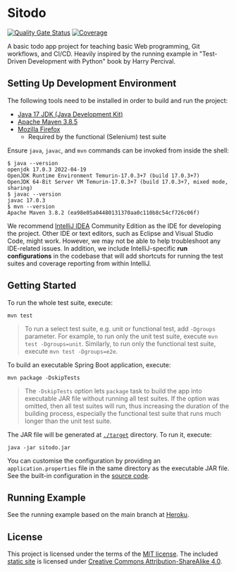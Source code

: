 # Sitodo

[![Quality Gate Status](https://sonarcloud.io/api/project_badges/measure?project=addianto_sitodo&metric=alert_status)](https://sonarcloud.io/summary/new_code?id=addianto_sitodo)
[![Coverage](https://sonarcloud.io/api/project_badges/measure?project=addianto_sitodo&metric=coverage)](https://sonarcloud.io/summary/new_code?id=addianto_sitodo)

A basic todo app project for teaching basic Web programming, Git workflows, and
CI/CD. Heavily inspired by the running example in "Test-Driven Development with
Python" book by Harry Percival.

## Setting Up Development Environment

The following tools need to be installed in order to build and run the project:

-  [Java 17 JDK (Java Development Kit)](https://adoptium.net)
-  [Apache Maven 3.8.5](https://maven.apache.org/download.cgi)
-  [Mozilla Firefox](https://www.mozilla.org/en-US/firefox/)
   - Required by the functional (Selenium) test suite

Ensure `java`, `javac`, and `mvn` commands can be invoked from inside the shell:

```shell
$ java --version
openjdk 17.0.3 2022-04-19
OpenJDK Runtime Environment Temurin-17.0.3+7 (build 17.0.3+7)
OpenJDK 64-Bit Server VM Temurin-17.0.3+7 (build 17.0.3+7, mixed mode, sharing)
$ javac --version
javac 17.0.3
$ mvn --version
Apache Maven 3.8.2 (ea98e05a04480131370aa0c110b8c54cf726c06f)
```

We recommend [IntelliJ IDEA](https://www.jetbrains.com/idea/) Community Edition
as the IDE for developing the project. Other IDE or text editors, such as Eclipse
and Visual Studio Code, might work. However, we may not be able to help troubleshoot
any IDE-related issues. In addition, we include IntelliJ-specific **run configurations**
in the codebase that will add shortcuts for running the test suites and coverage
reporting from within IntelliJ.

## Getting Started

To run the whole test suite, execute:

```shell
mvn test
```

> To run a select test suite, e.g. unit or functional test, add `-Dgroups`
> parameter. For example, to run only the unit test suite, execute
> `mvn test -Dgroups=unit`.  Similarly, to run only the functional test suite,
> execute `mvn test -Dgroups=e2e`.

To build an executable Spring Boot application, execute:

```shell
mvn package -DskipTests
```

> The `-DskipTests` option lets `package` task to build the app into executable
> JAR file without running all test suites. If the option was omitted, then
> all test suites will run, thus increasing the duration of the building process,
> especially the functional test suite that runs much longer than the unit test
> suite.

The JAR file will be generated at [`./target`](./target) directory. To run it,
execute:

```shell
java -jar sitodo.jar
```

You can customise the configuration by providing an `application.properties`
file in the same directory as the executable JAR file. See the built-in
configuration in the [source code](./src/main/resources/application.properties).

## Running Example

See the running example based on the main branch at [Heroku](https://sitodo-example.herokuapp.com).

## License

This project is licensed under the terms of the [MIT license](./LICENSE). The
included [static site](./docs) is licensed under [Creative Commons Attribution-ShareAlike 4.0](./docs/LICENSE).
